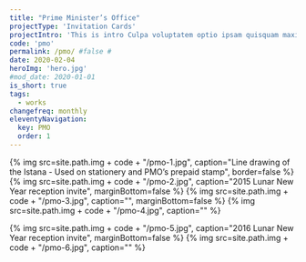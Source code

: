 ```yaml
---
title: "Prime Minister’s Office"
projectType: 'Invitation Cards'
projectIntro: 'This is intro Culpa voluptatem optio ipsam quisquam maxime nihil nisi reprehenderit nam labore quo animi, autem adipisci explicabo fugit exercitationem deserunt nobis minima magni tempora eum est aliquid. Reiciendis accusamus nam voluptatum dicta tenetur'
code: 'pmo'
permalink: /pmo/ #false #
date: 2020-02-04
heroImg: 'hero.jpg'
#mod_date: 2020-01-01
is_short: true
tags: 
  - works
changefreq: monthly
eleventyNavigation:
  key: PMO
  order: 1
---
```


{% img src=site.path.img + code + "/pmo-1.jpg", caption="Line drawing of the Istana - Used on stationery and PMO’s prepaid stamp", border=false %}
{% img src=site.path.img + code + "/pmo-2.jpg", caption="2015 Lunar New Year reception invite", marginBottom=false %}
{% img src=site.path.img + code + "/pmo-3.jpg", caption="", marginBottom=false %}
{% img src=site.path.img + code + "/pmo-4.jpg", caption="" %}

{% img src=site.path.img + code + "/pmo-5.jpg", caption="2016 Lunar New Year reception invite", marginBottom=false %}
{% img src=site.path.img + code + "/pmo-6.jpg", caption="" %}